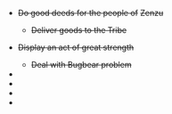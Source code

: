 - ~~Do good deeds for the people of~~ ~~Zenzu~~
    
    - ~~Deliver goods to the Tribe~~
- ~~Display an act of great strength~~
    
    - ~~Deal with Bugbear problem~~
-   
    
-   
    
-   
    
-